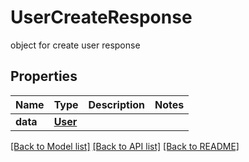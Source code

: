 # UserCreateResponse

object for create user response

## Properties

| Name     | Type                | Description | Notes |
| -------- | ------------------- | ----------- | ----- |
| **data** | [**User**](User.md) |             |

[[Back to Model list]](../README.md#documentation-for-models) [[Back to API list]](../README.md#documentation-for-api-endpoints) [[Back to README]](../README.md)
